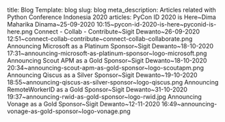 title: Blog 
Template: blog
slug: blog
meta_description: Articles related with Python Conference Indonesia 2020
articles: PyCon ID 2020 is Here~Dima Maharika Dinama~25-09-2020 10:15~pycon-id-2020-is-here~pyconid-is-here.png
    Connect - Collab - Contribute~Sigit Dewanto~26-09-2020 12:51~connect-collab-contribute~connect-collab-collaborate.png
    Announcing Microsoft as a Platinum Sponsor~Sigit Dewanto~18-10-2020 17:31~announcing-microsoft-as-platinum-sponsor~logo-microsoft.png
    Announcing Scout APM as a Gold Sponsor~Sigit Dewanto~18-10-2020 20:34~announcing-scout-apm-as-gold-sponsor~logo-scoutapm.png
    Announcing Qiscus as a Silver Sponsor~Sigit Dewanto~19-10-2020 18:55~announcing-qiscus-as-silver-sponsor~logo-qiscus.png
    Announcing RemoteWorkerID as a Gold Sponsor~Sigit Dewanto~31-10-2020 19:37~announcing-rwid-as-gold-sponsor~logo-rwid.jpg
    Announcing Vonage as a Gold Sponsor~Sigit Dewanto~12-11-2020 16:49~announcing-vonage-as-gold-sponsor~logo-vonage.png